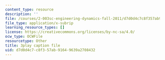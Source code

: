 ```yaml
---
content_type: resource
description: ''
file: /courses/2-003sc-engineering-dynamics-fall-2011/d7d0d4c7c8f357ab91649639a2708432_NHedXxUO-Bg.vtt
file_type: application/x-subrip
learning_resource_types: []
license: https://creativecommons.org/licenses/by-nc-sa/4.0/
ocw_type: OCWFile
resourcetype: Other
title: 3play caption file
uid: d7d0d4c7-c8f3-57ab-9164-9639a2708432
---
```

